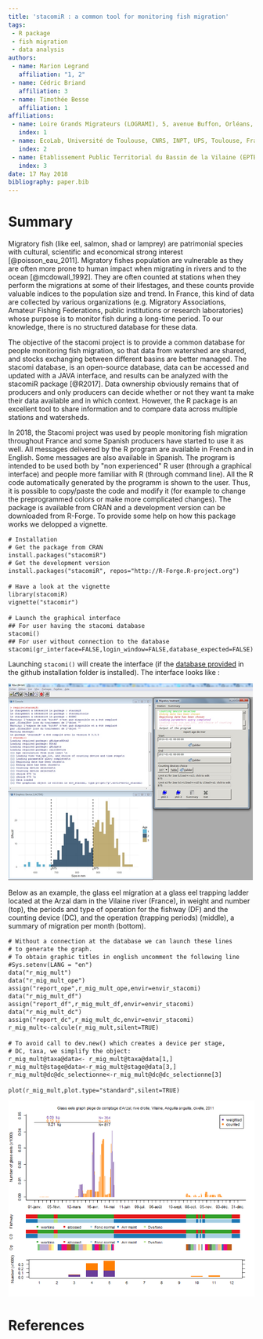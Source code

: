 ```yaml
---
title: 'stacomiR : a common tool for monitoring fish migration'
tags:
 - R package
 - fish migration
 - data analysis
authors:
 - name: Marion Legrand
   affiliation: "1, 2"
 - name: Cédric Briand
   affiliation: 3
 - name: Timothée Besse
   affiliation: 1
affiliations:
 - name: Loire Grands Migrateurs (LOGRAMI), 5, avenue Buffon, Orléans, France
   index: 1
 - name: EcoLab, Université de Toulouse, CNRS, INPT, UPS, Toulouse, France
   index: 2
 - name: Etablissement Public Territorial du Bassin de la Vilaine (EPTB Vilaine), Boulevard de Bretagne, La Roche-Bernard, France
   index: 3
date: 17 May 2018
bibliography: paper.bib
---
```


# Summary

Migratory fish (like eel, salmon, shad or lamprey) are patrimonial species with cultural, scientific and economical strong interest [@poisson_eau_2011].
Migratory fishes population are vulnerable as they are often more prone to human impact when migrating in rivers and to the ocean [@mcdowall_1992].
They are often counted at stations when they perform the migrations at some of their lifestages, and these counts provide valuable indices to
the population size and trend. In France, this kind of data are collected by various organizations (e.g. Migratory Associations, Amateur Fishing Federations, public institutions or research laboratories) whose purpose is to monitor fish during a long-time period. To our knowledge, there is no structured database for these data.

The objective of the stacomi project is to provide a common database for people monitoring fish migration, so that data from watershed are shared, and stocks exchanging between different basins are better managed. The stacomi database, is an open-source database, data can be accessed and updated with a JAVA interface, and results can be analyzed with the stacomiR package [@R2017]. Data ownership obviously remains that of producers and only producers can decide whether or not they want ta make their data available and in which context. However, the R package is an excellent tool to share information and to compare data across multiple stations and watersheds. 

In 2018, the Stacomi project was used by people monitoring fish migration throughout France and some Spanish producers have started to use it as well. All messages delivered by the R program are available in French and in English. Some messages are also available in Spanish. 
The program is intended to be used both by "non experienced" R user (through a graphical interface) and people more familiar with R (through command line). All the R code automatically generated by the programm is shown to the user. Thus, it is possible to copy/paste the code and modify it (for example to change the preprogrammed colors or make more complicated changes). 
The package is available from CRAN and a development version can be downloaded from R-Forge. To provide some help on how this package works we delopped a vignette.

```{R}
# Installation
# Get the package from CRAN
install.packages("stacomiR") 
# Get the development version
install.packages("stacomiR", repos="http://R-Forge.R-project.org") 

# Have a look at the vignette
library(stacomiR)
vignette("stacomir")

# Launch the graphical interface
## For user having the stacomi database
stacomi()
## For user without connection to the database
stacomi(gr_interface=FALSE,login_window=FALSE,database_expected=FALSE) 
```

Launching `stacomi()` will create the interface (if the [database provided](https://github.com/MarionLegrandLogrami/stacomiR/tree/master/Installation) in the github installation folder is installed). The interface looks
like :

![](figures/interface_graph_taille_sat.png)

Below as an example, the glass eel migration at a glass eel trapping ladder located
at the Arzal dam in the Vilaine river (France), in weight and number (top),
the periods and type of operation for the fishway (DF) and the counting device (DC), and the operation (trapping periods) (middle), a summary of migration per month (bottom).

```{R}
# Without a connection at the database we can launch these lines 
# to generate the graph.
# To obtain graphic titles in english uncomment the following line
#Sys.setenv(LANG = "en")
data("r_mig_mult")
data("r_mig_mult_ope")
assign("report_ope",r_mig_mult_ope,envir=envir_stacomi)
data("r_mig_mult_df")
assign("report_df",r_mig_mult_df,envir=envir_stacomi)
data("r_mig_mult_dc")
assign("report_dc",r_mig_mult_dc,envir=envir_stacomi)
r_mig_mult<-calcule(r_mig_mult,silent=TRUE) 

# To avoid call to dev.new() which creates a device per stage, 
# DC, taxa, we simplify the object:
r_mig_mult@taxa@data<- r_mig_mult@taxa@data[1,]
r_mig_mult@stage@data<-r_mig_mult@stage@data[3,]
r_mig_mult@dc@dc_selectionne<-r_mig_mult@dc@dc_selectionne[3]

plot(r_mig_mult,plot.type="standard",silent=TRUE)

```
![](figures/rmmstd.png)

# References
